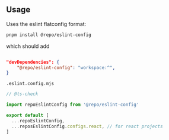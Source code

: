 ## Usage

Uses the eslint flatconfig format:

```bash
pnpm install @repo/eslint-config
```

which should add

```json

"devDependencies": {
    "@repo/eslint-config": "workspace:^",
}
```

`.eslint.config.mjs`

```ts
// @ts-check

import repoEslintConfig from '@repo/eslint-config'

export default [
  ...repoEslintConfig,
  ...reposEslintConfig.configs.react, // for react projects
]
```
